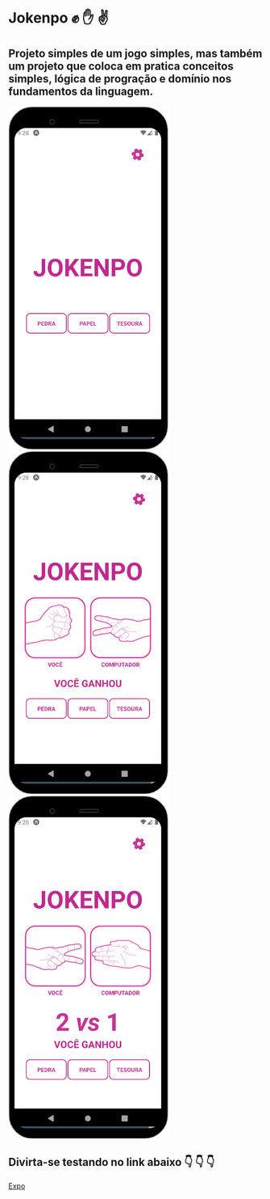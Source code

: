 # Jokenpo  ✊ ✋ ✌️
## Projeto simples de um jogo simples, mas também um projeto que coloca em pratica conceitos simples, lógica de progração e domínio nos fundamentos da linguagem.

![](/components/images/screen1.png)  ![](/components/images/screen2.png) ![](/components/images/screen3.png)


## Divirta-se testando no link abaixo :point_down: :point_down: :point_down:
[Expo](https://snack.expo.dev/@maykek/jokenpo)
